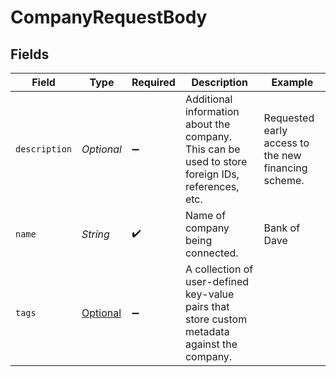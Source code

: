 # CompanyRequestBody


## Fields

| Field                                                                                             | Type                                                                                              | Required                                                                                          | Description                                                                                       | Example                                                                                           |
| ------------------------------------------------------------------------------------------------- | ------------------------------------------------------------------------------------------------- | ------------------------------------------------------------------------------------------------- | ------------------------------------------------------------------------------------------------- | ------------------------------------------------------------------------------------------------- |
| `description`                                                                                     | *Optional<String>*                                                                                | :heavy_minus_sign:                                                                                | Additional information about the company. This can be used to store foreign IDs, references, etc. | Requested early access to the new financing scheme.                                               |
| `name`                                                                                            | *String*                                                                                          | :heavy_check_mark:                                                                                | Name of company being connected.                                                                  | Bank of Dave                                                                                      |
| `tags`                                                                                            | [Optional<Tags>](../../models/components/Tags.md)                                                 | :heavy_minus_sign:                                                                                | A collection of user-defined key-value pairs that store custom metadata against the company.      |                                                                                                   |